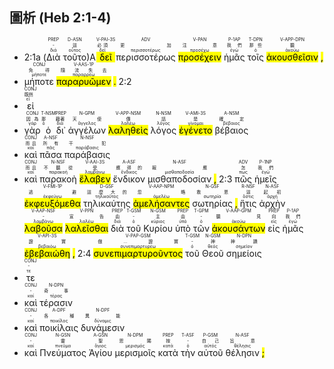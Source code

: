 ## 圖析 (Heb 2:1-4) 

- 2:1a (<RUBY><ruby><ruby>Διὰ<rt>διά</rt></ruby><rt>-</rt></ruby><rt>PREP</rt></RUBY> <RUBY><ruby><ruby>τοῦτο<rt>οὗτος</rt></ruby><rt>這</rt></ruby><rt>D-ASN</rt></RUBY>)A <RUBY><ruby><ruby><mark class='verb'>δεῖ</mark><rt>δεῖ</rt></ruby><rt>必須</rt></ruby><rt>V-PAI-3S</rt></RUBY> <RUBY><ruby><ruby>περισσοτέρως<rt>περισσοτέρως</rt></ruby><rt>更加</rt></ruby><rt>ADV</rt></RUBY> <RUBY><ruby><ruby><mark class='inf'>προσέχειν</mark><rt>προσέχω</rt></ruby><rt>注意</rt></ruby><rt>V-PAN</rt></RUBY> <RUBY><ruby><ruby>ἡμᾶς<rt>ἐγώ</rt></ruby><rt>我們</rt></ruby><rt>P-1AP</rt></RUBY> <RUBY><ruby><ruby>τοῖς<rt>ὁ</rt></ruby><rt>那些</rt></ruby><rt>T-DPN</rt></RUBY> <RUBY><ruby><ruby><mark class='ptc'>ἀκουσθεῖσιν</mark><rt>ἀκούω</rt></ruby><rt>聽</rt></ruby><rt>V-APP-DPN</rt></RUBY> <mark class='punctuation'>,</mark> 
- <RUBY><ruby><ruby>μήποτε<rt>μήποτε</rt></ruby><rt>免得</rt></ruby><rt>CONJ</rt></RUBY> <RUBY><ruby><ruby><mark class='verb'>παραρυῶμεν</mark><rt>παραρρέω</rt></ruby><rt>隨流失去</rt></ruby><rt>V-AAS-1P</rt></RUBY> <mark class='punctuation'>.</mark> 2:2 
- <RUBY><ruby><ruby>εἰ<rt>εἰ</rt></ruby><rt>既然</rt></ruby><rt>CONJ</rt></RUBY> 
- <RUBY><ruby><ruby>γὰρ<rt>γάρ</rt></ruby><rt>因為</rt></ruby><rt>CONJ</rt></RUBY> <RUBY><ruby><ruby>ὁ<rt>ὁ</rt></ruby><rt>那</rt></ruby><rt>T-NSM</rt></RUBY> <RUBY><ruby><ruby>δι᾽<rt>διά</rt></ruby><rt>藉著</rt></ruby><rt>PREP</rt></RUBY> <RUBY><ruby><ruby>ἀγγέλων<rt>ἄγγελος</rt></ruby><rt>天使</rt></ruby><rt>N-GPM</rt></RUBY> <RUBY><ruby><ruby><mark class='ptc'>λαληθεὶς</mark><rt>λαλέω</rt></ruby><rt>傳</rt></ruby><rt>V-APP-NSM</rt></RUBY> <RUBY><ruby><ruby>λόγος<rt>λόγος</rt></ruby><rt>話</rt></ruby><rt>N-NSM</rt></RUBY> <RUBY><ruby><ruby><mark class='verb'>ἐγένετο</mark><rt>γίνομαι</rt></ruby><rt>是</rt></ruby><rt>V-AMI-3S</rt></RUBY> <RUBY><ruby><ruby>βέβαιος<rt>βέβαιος</rt></ruby><rt>確定</rt></ruby><rt>A-NSM</rt></RUBY> 
- <RUBY><ruby><ruby>καὶ<rt>καί</rt></ruby><rt>而且</rt></ruby><rt>CONJ</rt></RUBY> <RUBY><ruby><ruby>πᾶσα<rt>πᾶς</rt></ruby><rt>所有</rt></ruby><rt>A-NSF</rt></RUBY> <RUBY><ruby><ruby>παράβασις<rt>παράβασις</rt></ruby><rt>干犯</rt></ruby><rt>N-NSF</rt></RUBY> 
- <RUBY><ruby><ruby>καὶ<rt>καί</rt></ruby><rt>而且</rt></ruby><rt>CONJ</rt></RUBY> <RUBY><ruby><ruby>παρακοὴ<rt>παρακοή</rt></ruby><rt>不聽從</rt></ruby><rt>N-NSF</rt></RUBY> <RUBY><ruby><ruby><mark class='verb'>ἔλαβεν</mark><rt>λαμβάνω</rt></ruby><rt>受</rt></ruby><rt>V-AAI-3S</rt></RUBY> <RUBY><ruby><ruby>ἔνδικον<rt>ἔνδικος</rt></ruby><rt>應得的</rt></ruby><rt>A-ASF</rt></RUBY> <RUBY><ruby><ruby>μισθαποδοσίαν<rt>μισθαποδοσία</rt></ruby><rt>報應</rt></ruby><rt>N-ASF</rt></RUBY> <mark class='punctuation'>,</mark> 2:3 <RUBY><ruby><ruby>πῶς<rt>πως</rt></ruby><rt>怎</rt></ruby><rt>ADV</rt></RUBY> <RUBY><ruby><ruby>ἡμεῖς<rt>ἐγώ</rt></ruby><rt>我們</rt></ruby><rt>P-1NP</rt></RUBY> <RUBY><ruby><ruby><mark class='verb'>ἐκφευξόμεθα</mark><rt>ἐκφεύγω</rt></ruby><rt>逃避</rt></ruby><rt>V-FMI-1P</rt></RUBY> <RUBY><ruby><ruby>τηλικαύτης<rt>τηλικοῦτος</rt></ruby><rt>這麼大的</rt></ruby><rt>D-GSF</rt></RUBY> <RUBY><ruby><ruby><mark class='ptc'>ἀμελήσαντες</mark><rt>ἀμελέω</rt></ruby><rt>忽略</rt></ruby><rt>V-AAP-NPM</rt></RUBY> <RUBY><ruby><ruby>σωτηρίας<rt>σωτηρία</rt></ruby><rt>救恩</rt></ruby><rt>N-GSF</rt></RUBY> <mark class='punctuation'>,</mark> <RUBY><ruby><ruby>ἥτις<rt>ὅστις</rt></ruby><rt>這</rt></ruby><rt>R-NSF</rt></RUBY> <RUBY><ruby><ruby>ἀρχὴν<rt>ἀρχή</rt></ruby><rt>起初</rt></ruby><rt>N-ASF</rt></RUBY> <RUBY><ruby><ruby><mark class='ptc'>λαβοῦσα</mark><rt>λαμβάνω</rt></ruby><rt>-</rt></ruby><rt>V-AAP-NSF</rt></RUBY> <RUBY><ruby><ruby><mark class='inf'>λαλεῖσθαι</mark><rt>λαλέω</rt></ruby><rt>宣告</rt></ruby><rt>V-PPN</rt></RUBY> <RUBY><ruby><ruby>διὰ<rt>διά</rt></ruby><rt>由</rt></ruby><rt>PREP</rt></RUBY> <RUBY><ruby><ruby>τοῦ<rt>ὁ</rt></ruby><rt>-</rt></ruby><rt>T-GSM</rt></RUBY> <RUBY><ruby><ruby>Κυρίου<rt>κύριος</rt></ruby><rt>主</rt></ruby><rt>N-GSM</rt></RUBY> <RUBY><ruby><ruby>ὑπὸ<rt>ὑπό</rt></ruby><rt>由</rt></ruby><rt>PREP</rt></RUBY> <RUBY><ruby><ruby>τῶν<rt>ὁ</rt></ruby><rt>-</rt></ruby><rt>T-GPM</rt></RUBY> <RUBY><ruby><ruby><mark class='ptc'>ἀκουσάντων</mark><rt>ἀκούω</rt></ruby><rt>聽見</rt></ruby><rt>V-AAP-GPM</rt></RUBY> <RUBY><ruby><ruby>εἰς<rt>εἰς</rt></ruby><rt>向</rt></ruby><rt>PREP</rt></RUBY> <RUBY><ruby><ruby>ἡμᾶς<rt>ἐγώ</rt></ruby><rt>我們</rt></ruby><rt>P-1AP</rt></RUBY> <RUBY><ruby><ruby><mark class='verb'>ἐβεβαιώθη</mark><rt>βεβαιόω</rt></ruby><rt>證實</rt></ruby><rt>V-API-3S</rt></RUBY> <mark class='punctuation'>,</mark> 2:4 <RUBY><ruby><ruby><mark class='ptc'>συνεπιμαρτυροῦντος</mark><rt>συνεπιμαρτυρέω</rt></ruby><rt>做...證實</rt></ruby><rt>V-PAP-GSM</rt></RUBY> <RUBY><ruby><ruby>τοῦ<rt>ὁ</rt></ruby><rt>-</rt></ruby><rt>T-GSM</rt></RUBY> <RUBY><ruby><ruby>Θεοῦ<rt>θεός</rt></ruby><rt>神</rt></ruby><rt>N-GSM</rt></RUBY> <RUBY><ruby><ruby>σημείοις<rt>σημεῖον</rt></ruby><rt>神蹟</rt></ruby><rt>N-DPN</rt></RUBY> 
- <RUBY><ruby><ruby>τε<rt>τε</rt></ruby><rt>-</rt></ruby><rt>CONJ</rt></RUBY> 
- <RUBY><ruby><ruby>καὶ<rt>καί</rt></ruby><rt>-</rt></ruby><rt>CONJ</rt></RUBY> <RUBY><ruby><ruby>τέρασιν<rt>τέρας</rt></ruby><rt>奇事</rt></ruby><rt>N-DPN</rt></RUBY> 
- <RUBY><ruby><ruby>καὶ<rt>καί</rt></ruby><rt>-</rt></ruby><rt>CONJ</rt></RUBY> <RUBY><ruby><ruby>ποικίλαις<rt>ποικίλος</rt></ruby><rt>各種</rt></ruby><rt>A-DPF</rt></RUBY> <RUBY><ruby><ruby>δυνάμεσιν<rt>δύναμις</rt></ruby><rt>異能</rt></ruby><rt>N-DPF</rt></RUBY> 
- <RUBY><ruby><ruby>καὶ<rt>καί</rt></ruby><rt>-</rt></ruby><rt>CONJ</rt></RUBY> <RUBY><ruby><ruby>Πνεύματος<rt>πνεῦμα</rt></ruby><rt>靈</rt></ruby><rt>N-GSN</rt></RUBY> <RUBY><ruby><ruby>Ἁγίου<rt>ἅγιος</rt></ruby><rt>聖</rt></ruby><rt>A-GSN</rt></RUBY> <RUBY><ruby><ruby>μερισμοῖς<rt>μερισμός</rt></ruby><rt>恩賜</rt></ruby><rt>N-DPM</rt></RUBY> <RUBY><ruby><ruby>κατὰ<rt>κατά</rt></ruby><rt>按</rt></ruby><rt>PREP</rt></RUBY> <RUBY><ruby><ruby>τὴν<rt>ὁ</rt></ruby><rt>-</rt></ruby><rt>T-ASF</rt></RUBY> <RUBY><ruby><ruby>αὐτοῦ<rt>αὐτός</rt></ruby><rt>自己</rt></ruby><rt>P-GSM</rt></RUBY> <RUBY><ruby><ruby>θέλησιν<rt>θέλησις</rt></ruby><rt>旨意</rt></ruby><rt>N-ASF</rt></RUBY> <mark class='punctuation'>;</mark> 